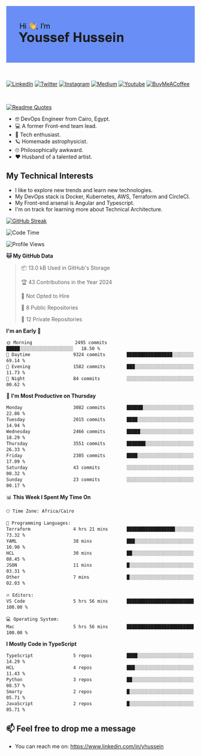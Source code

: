 [![Youssef's GitHub Banner](./assets/youssef-hussein.png)](https://github.com/yorki404)

</br>

[![LinkedIn](https://img.shields.io/badge/linkedin-%230077B5.svg?style=for-the-badge&logo=linkedin&logoColor=white)](https://www.linkedin.com/in/yhussein/)
[![Twitter](https://img.shields.io/badge/devqik_-%231DA1F2.svg?style=for-the-badge&logo=Twitter&logoColor=white)](https://twitter.com/devqik_)
[![Instagram](https://img.shields.io/badge/devqik-E4405F?style=for-the-badge&logo=Instagram&logoColor=white)](https://instagram.com/devqik)
[![Medium](https://img.shields.io/badge/Medium-12100E?style=for-the-badge&logo=medium&logoColor=white)](https://medium.com/@devqik)
[![Youtube](https://img.shields.io/badge/YouTube-FF0000?style=for-the-badge&logo=youtube&logoColor=white)](https://www.youtube.com/@devqik)
[![BuyMeACoffee](https://img.shields.io/badge/Buy%20Me%20a%20Coffee-ffdd00?style=for-the-badge&logo=buy-me-a-coffee&logoColor=black)](https://www.buymeacoffee.com/devqik)

</br>

[![Readme Quotes](https://quotes-github-readme.vercel.app/api?type=horizontal&theme=dark)](https://github.com/piyushsuthar/github-readme-quotes)

- :nerd_face: DevOps Engineer from Cairo, Egypt.
- :computer: A former Front-end team lead.
- :satellite: Tech enthusiast.
- :ringed_planet: Homemade astrophysicist.
- :roll_eyes: Philosophically awkward.
- :heart: Husband of a talented artist.

## My Technical Interests

- I like to explore new trends and learn new technologies.
- My DevOps stack is Docker, Kubernetes, AWS, Terraform and CircleCI.
- My Front-end arsenal is Angular and Typescript.
- I'm on track for learning more about Technical Architecture.

[![GitHub Streak](https://streak-stats.demolab.com/?user=devqik&theme=dark)](https://git.io/streak-stats)

<!--START_SECTION:waka-->
![Code Time](http://img.shields.io/badge/Code%20Time-660%20hrs%2033%20mins-blue)

![Profile Views](http://img.shields.io/badge/Profile%20Views-9-blue)

**🐱 My GitHub Data** 

> 📦 13.0 kB Used in GitHub's Storage 
 > 
> 🏆 43 Contributions in the Year 2024
 > 
> 🚫 Not Opted to Hire
 > 
> 📜 8 Public Repositories 
 > 
> 🔑 12 Private Repositories 
 > 
**I'm an Early 🐤** 

```text
🌞 Morning                2495 commits        █████░░░░░░░░░░░░░░░░░░░░   18.50 % 
🌆 Daytime                9324 commits        █████████████████░░░░░░░░   69.14 % 
🌃 Evening                1582 commits        ███░░░░░░░░░░░░░░░░░░░░░░   11.73 % 
🌙 Night                  84 commits          ░░░░░░░░░░░░░░░░░░░░░░░░░   00.62 % 
```
📅 **I'm Most Productive on Thursday** 

```text
Monday                   3082 commits        ██████░░░░░░░░░░░░░░░░░░░   22.86 % 
Tuesday                  2015 commits        ████░░░░░░░░░░░░░░░░░░░░░   14.94 % 
Wednesday                2466 commits        █████░░░░░░░░░░░░░░░░░░░░   18.29 % 
Thursday                 3551 commits        ███████░░░░░░░░░░░░░░░░░░   26.33 % 
Friday                   2305 commits        ████░░░░░░░░░░░░░░░░░░░░░   17.09 % 
Saturday                 43 commits          ░░░░░░░░░░░░░░░░░░░░░░░░░   00.32 % 
Sunday                   23 commits          ░░░░░░░░░░░░░░░░░░░░░░░░░   00.17 % 
```


📊 **This Week I Spent My Time On** 

```text
🕑︎ Time Zone: Africa/Cairo

💬 Programming Languages: 
Terraform                4 hrs 21 mins       ██████████████████░░░░░░░   73.32 % 
YAML                     38 mins             ███░░░░░░░░░░░░░░░░░░░░░░   10.90 % 
HCL                      30 mins             ██░░░░░░░░░░░░░░░░░░░░░░░   08.45 % 
JSON                     11 mins             █░░░░░░░░░░░░░░░░░░░░░░░░   03.31 % 
Other                    7 mins              █░░░░░░░░░░░░░░░░░░░░░░░░   02.03 % 

🔥 Editors: 
VS Code                  5 hrs 56 mins       █████████████████████████   100.00 % 

💻 Operating System: 
Mac                      5 hrs 56 mins       █████████████████████████   100.00 % 
```

**I Mostly Code in TypeScript** 

```text
TypeScript               5 repos             ████░░░░░░░░░░░░░░░░░░░░░   14.29 % 
HCL                      4 repos             ███░░░░░░░░░░░░░░░░░░░░░░   11.43 % 
Python                   3 repos             ██░░░░░░░░░░░░░░░░░░░░░░░   08.57 % 
Smarty                   2 repos             █░░░░░░░░░░░░░░░░░░░░░░░░   05.71 % 
JavaScript               2 repos             █░░░░░░░░░░░░░░░░░░░░░░░░   05.71 % 
```




<!--END_SECTION:waka-->

## 📫 Feel free to drop me a message
- You can reach me on: https://www.linkedin.com/in/yhussein
